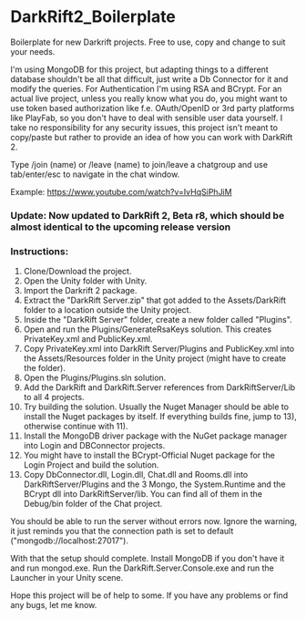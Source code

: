 # DarkRift2_Boilerplate

Boilerplate for new Darkrift projects. Free to use, copy and change to suit your needs.

I'm using MongoDB for this project, but adapting things to a different database shouldn't be all that difficult, just write a Db Connector for it and modify the queries. For Authentication I'm using RSA and BCrypt. For an actual live project, unless you really know what you do, you might want to use token based authorization like f.e. OAuth/OpenID or 3rd party platforms like PlayFab, so you don't have to deal with sensible user data yourself. I take no responsibility for any security issues, this project isn't meant to copy/paste but rather to provide an idea of how you can work with DarkRift 2. 

Type /join (name) or /leave (name) to join/leave a chatgroup and use tab/enter/esc to navigate in the chat window.

Example: https://www.youtube.com/watch?v=IvHqSiPhJiM

### Update: Now updated to DarkRift 2, Beta r8, which should be almost identical to the upcoming release version

### Instructions:

1) Clone/Download the project.
2) Open the Unity folder with Unity.
3) Import the Darkrift 2 package.
4) Extract the "DarkRift Server.zip" that got added to the Assets/DarkRift folder to a location outside the Unity project.
5) Inside the "DarkRift Server" folder, create a new folder called "Plugins".
6) Open and run the Plugins/GenerateRsaKeys solution. This creates PrivateKey.xml and PublicKey.xml.
7) Copy PrivateKey.xml into DarkRift Server/Plugins and PublicKey.xml into the Assets/Resources folder in the Unity project (might have to create the folder).
8) Open the Plugins/Plugins.sln solution.
9) Add the DarkRift and DarkRift.Server references from DarkRiftServer/Lib to all 4 projects.
10) Try building the solution. Usually the Nuget Manager should be able to install the Nuget packages by itself. If everything builds fine, jump to 13), otherwise continue with 11).
11) Install the MongoDB driver package with the NuGet package manager into Login and DBConnector projects.
12) You might have to install the BCrypt-Official Nuget package for the Login Project and build the solution.
13) Copy DbConnector.dll, Login.dll, Chat.dll and Rooms.dll into DarkRiftServer/Plugins and the 3 Mongo, the System.Runtime and the BCrypt dll into DarkRiftServer/lib. You can find all of them in the Debug/bin folder of the Chat project.

You should be able to run the server without errors now. 
Ignore the warning, it just reminds you that the connection path is set to default ("mongodb://localhost:27017").

With that the setup should complete. Install MongoDB if you don't have it and run mongod.exe.
Run the DarkRift.Server.Console.exe and run the Launcher in your Unity scene.

Hope this project will be of help to some. If you have any problems or find any bugs, let me know.
